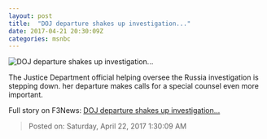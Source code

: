 ```yaml
---
layout: post
title:  "DOJ departure shakes up investigation..."
date: 2017-04-21 20:30:09Z
categories: msnbc
---
```


![DOJ departure shakes up investigation...](http://www.msnbc.com/sites/msnbc/files/styles/ratio--1_91-1--1200x630/public/05893867.jpg?itok=Vq0EcQX3)

The Justice Department official helping oversee the Russia investigation is stepping down. her departure makes calls for a special counsel even more important.


Full story on F3News: [DOJ departure shakes up investigation...](http://www.f3nws.com/n/z4UGrG)

> Posted on: Saturday, April 22, 2017 1:30:09 AM
